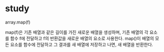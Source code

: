 # study

array.map(f)

map(f)은 기존 배열과 같은 길이를 가진 새로운 배열을 생성하며, 
기존 배열의 각 요소를 함수 f에 전달하고 f의 반환값을 새로운 배열의 요소로 사용한다.
map()이 배열의 모든 요소를 함수에 전달하고 그 결과를 새 배열에 저장하고 나면,
새 배열을 반환한다.

